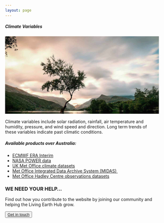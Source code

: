 ```yaml
---
layout: page
---
```


<!-- Content-section-start -->
<div class="container">
    <div class="row">
        <div class="col-12 mt-60">
            <h5 class="common-title">Climate Variables</h5>
        </div>
        <div class="col-xs-12 col-sm-12 col-ms-9 col-lg-9 col-xl-9 col-xxl-9">
            <div class="common-image pb-5">
                <img src="/assets/img/wales/big/tree.jpg" class="img-fluid" alt="Snow Cover Fraction">
            </div>
            <div>
                <div class="pt-4">
                    <p>Climate variables include solar radiation, rainfall, air temperature and humidity, pressure, and wind speed and direction. Long term trends of these variables indicate past climatic conditions.</p>
                </div>
            </div>
            <div class="row">
                <div class="col-xs-12 col-sm-6 col-md-7 col-lg-8">
                    <div class="py-5">
                        <h5 class="font-weight-bold mb-4">Available products over Australia:</h5>
                        <ul class="list-title">
                            <li><a href="http://apps.ecmwf.int/datasets/data/interim-full-daily/levtype=sfc/">ECMWF ERA Interim</a></li>
                            <li><a href="https://power.larc.nasa.gov/data-access-viewer/">NASA POWER data</a></li>
                            <li><a href="https://www.metoffice.gov.uk/climate/uk/data">UK Met Office climate datasets</a></li>
                            <li><a href="http://catalogue.ceda.ac.uk/uuid/220a65615218d5c9cc9e4785a3234bd0">Met Office Integrated Data Archive System (MIDAS) </a></li>
                            <li><a href="https://www.metoffice.gov.uk/hadobs/">Met Office Hadley Centre observations datasets</a></li>
                        </ul>
                    </div>
                </div>
            </div>
        </div>
    </div>
</div>
<!-- Content-section-end -->

<!-- get-in-section-Start -->
<div class="container mb-100">
    <div class="get-in-section-main">
        <div class="get-in-section-dsc">
            <h3>WE NEED YOUR HELP&hellip;</h3>
            <p>Find out how you contribute to the website by joining our community and helping the Living Earth Hub grow.</p>
        </div>
        <button type="button"><a href="/contact/">Get in touch</a></button>
    </div>
</div>
<!-- get-in-section-End -->